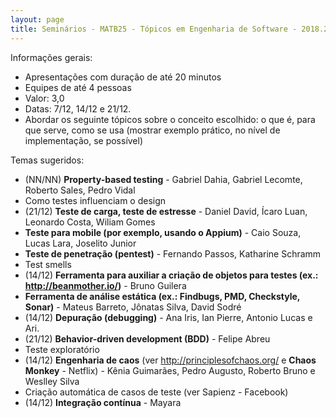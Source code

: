 ```yaml
---
layout: page
title: Seminários - MATB25 - Tópicos em Engenharia de Software - 2018.2
---
```


Informações gerais:

- Apresentações com duração de até 20 minutos
- Equipes de até 4 pessoas
- Valor: 3,0
- Datas: 7/12, 14/12 e 21/12.
- Abordar os seguinte tópicos sobre o conceito escolhido: o que é, para que serve, como se usa (mostrar exemplo prático, no nível de implementação, se possível)

Temas sugeridos:

- (NN/NN) **Property-based testing** - Gabriel Dahia, Gabriel Lecomte, Roberto Sales, Pedro Vidal
- Como testes influenciam o design
- (21/12) **Teste de carga, teste de estresse** - Daniel David, Ícaro Luan, Leonardo Costa, Wiliam Gomes
- **Teste para mobile (por exemplo, usando o Appium)** - Caio Souza, Lucas Lara, Joselito Junior 
- **Teste de penetração (pentest)** - Fernando Passos, Katharine Schramm
- Test smells
- (14/12) **Ferramenta para auxiliar a criação de objetos para testes (ex.: <http://beanmother.io/>)** - Bruno Guilera
- **Ferramenta de análise estática (ex.: Findbugs, PMD, Checkstyle, Sonar)** - Mateus Barreto, Jônatas Silva, David Sodré
- (14/12) **Depuração (debugging)** - Ana Iris, Ian Pierre, Antonio Lucas e Ari.
- (21/12) **Behavior-driven development (BDD)** - Felipe Abreu
- Teste exploratório
- (14/12) **Engenharia de caos** (ver <http://principlesofchaos.org/> e **Chaos Monkey** - Netflix) - Kênia Guimarães, Pedro Augusto, Roberto Bruno e Weslley Silva
- Criação automática de casos de teste (ver Sapienz - Facebook)
- (14/12) **Integração contínua** - Mayara
